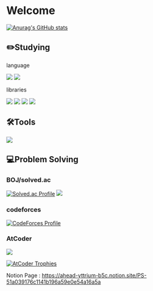 # Welcome
[![Anurag's GitHub stats](https://github-readme-stats.vercel.app/api?username=Starbow-Break&show_icons=true&theme=nightowl)](https://github.com/anuraghazra/github-readme-stats)

## ✏️Studying ##
language

<img src="https://img.shields.io/badge/C++-00599C?style=flat-square&logo=cplusplus&logoColor=white"/> <img src="https://img.shields.io/badge/Kotlin-7F52FF?style=flat-square&logo=kotlin&logoColor=white"/> 

libraries

<img src="https://img.shields.io/badge/Kotlin Coroutines-7F52FF?style=flat-square&logo=kotlin&logoColor=white"/> <img src="https://img.shields.io/badge/RxJava-B7178C?style=flat-square&logo=reactivex&logoColor=white"/> <img src="https://img.shields.io/badge/Retrofit-3DDC84?style=flat-square&logo=Square&logoColor=white"/> <img src="https://img.shields.io/badge/Glide-24A47F?style=flat-square&logo=&logoColor=white"/> 
## 🛠️Tools ##
<img src="https://img.shields.io/badge/Android Studio-3DDC84?style=flat-square&logo=androidstudio&logoColor=white"/>

## 💻Problem Solving ##
### BOJ/solved.ac ###
[![Solved.ac Profile](http://mazassumnida.wtf/api/v2/generate_badge?boj=starbow)](https://solved.ac/starbow/)
 <img src="http://mazandi.herokuapp.com/api?handle=starbow&theme=warm"/>
### codeforces ###
[![CodeForces Profile](https://cf.leed.at?id=Starbow_Break)](https://codeforces.com/profile/Starbow_Break)
### AtCoder ###
<img src="https://atrating.baoshuo.dev/rating?username=Starbow_Break&style=plastic&logo=appveyor">

[![AtCoder Trophies](https://atcoder-trophies.vercel.app/api/v1/atcoder?username=Starbow_Break&theme=algolia)](https://github.com/KATO-Hiro/AtCoderTrophies)

Notion Page : https://ahead-yttrium-b5c.notion.site/PS-51a039176c1141b196a59e0e54a16a5a


